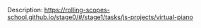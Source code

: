 Description: https://rolling-scopes-school.github.io/stage0/#/stage1/tasks/js-projects/virtual-piano  